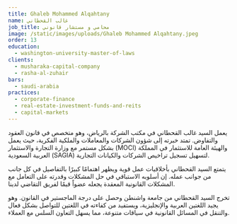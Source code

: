 ```yaml
---
title: Ghaleb Mohammed Alqahtany
name: غالب القحطاني
job_title: محامي و مستشار قانوني
image: /static/images/uploads/Ghaleb Mohammed Alqahtany.jpeg
order: 13
education:
  - washington-university-master-of-laws
clients:
  - musharaka-capital-company
  - rasha-al-zuhair
bars:
  - saudi-arabia
practices:
  - corporate-finance
  - real-estate-investment-funds-and-reits
  - capital-markets
---
```

يعمل السيد غالب القحطاني في مكتب الشركة بالرياض، وهو متخصص في قانون العقود والتفاوض. تمتد خبرته إلى شؤون الشركات والمعاملات والملكية الفكرية، حيث يعمل بشكل مستمر مع وزارة التجارة والاستثمار (MOCI) والهيئة العامة للاستثمار في المملكة العربية السعودية (SAGIA) لتسهيل تسجيل تراخيص الشركات والكيانات التجارية.

يتمتع السيد القحطاني بأخلاقيات عمل قوية ويظهر اهتمامًا كبيرًا بالتفاصيل في كل جانب من جوانب عمله. إن أسلوبه الاستباقي في حل المشكلات وقدرته على التعامل مع المشكلات القانونية المعقدة يجعله عضواً قيمًا لفريق التقاضي لدينا.

تخرج السيد القحطاني من جامعة واشنطن وحصل على درجة الماجستير في القانون. وهو يجيد اللغتين العربية والإنجليزية، ويستفيد من كفاءته في اللغتين للتواصل بشكل فعال والتنقل في المسائل القانونية في سياقات متنوعة، مما يسهل التعاون السلس مع العملاء.
